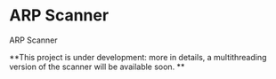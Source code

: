 # ARP Scanner
ARP Scanner

**This project is under development: more in details, a multithreading version of the scanner will be available soon. **
